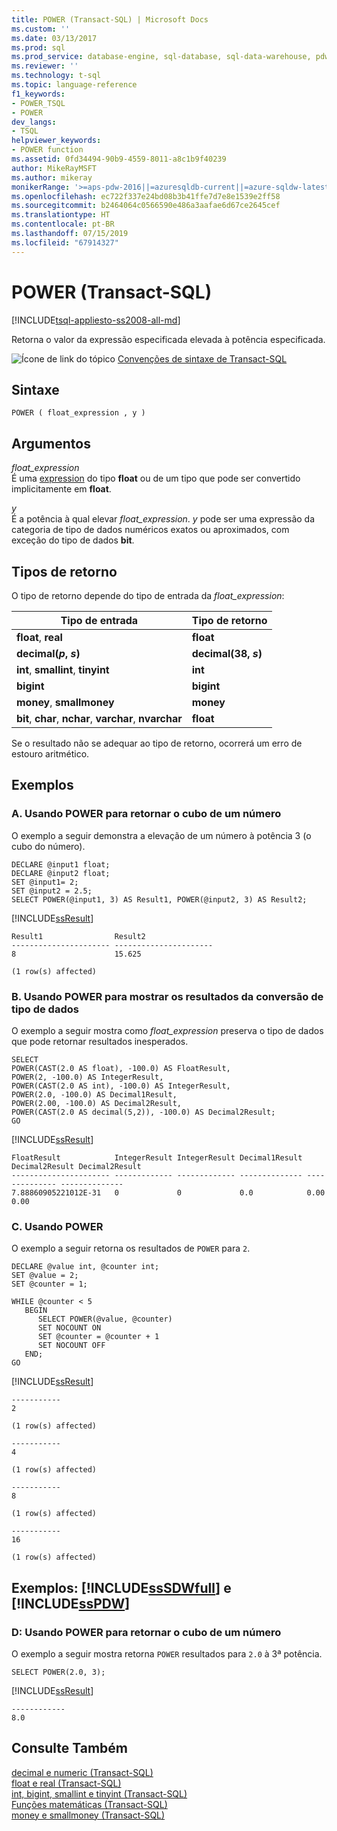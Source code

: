 ```yaml
---
title: POWER (Transact-SQL) | Microsoft Docs
ms.custom: ''
ms.date: 03/13/2017
ms.prod: sql
ms.prod_service: database-engine, sql-database, sql-data-warehouse, pdw
ms.reviewer: ''
ms.technology: t-sql
ms.topic: language-reference
f1_keywords:
- POWER_TSQL
- POWER
dev_langs:
- TSQL
helpviewer_keywords:
- POWER function
ms.assetid: 0fd34494-90b9-4559-8011-a8c1b9f40239
author: MikeRayMSFT
ms.author: mikeray
monikerRange: '>=aps-pdw-2016||=azuresqldb-current||=azure-sqldw-latest||>=sql-server-2016||=sqlallproducts-allversions||>=sql-server-linux-2017||=azuresqldb-mi-current'
ms.openlocfilehash: ec722f337e24bd08b3b41ffe7d7e8e1539e2ff58
ms.sourcegitcommit: b2464064c0566590e486a3aafae6d67ce2645cef
ms.translationtype: HT
ms.contentlocale: pt-BR
ms.lasthandoff: 07/15/2019
ms.locfileid: "67914327"
---
```

# <a name="power-transact-sql"></a>POWER (Transact-SQL)
[!INCLUDE[tsql-appliesto-ss2008-all-md](../../includes/tsql-appliesto-ss2008-all-md.md)]

  Retorna o valor da expressão especificada elevada à potência especificada.  
  
 ![Ícone de link do tópico](../../database-engine/configure-windows/media/topic-link.gif "Ícone de link do tópico") [Convenções de sintaxe de Transact-SQL](../../t-sql/language-elements/transact-sql-syntax-conventions-transact-sql.md)  
  
## <a name="syntax"></a>Sintaxe  
  
```  
POWER ( float_expression , y )  
```  
  
## <a name="arguments"></a>Argumentos  
 *float_expression*  
 É uma [expression](../../t-sql/language-elements/expressions-transact-sql.md) do tipo **float** ou de um tipo que pode ser convertido implicitamente em **float**.  
  
 *y*  
 É a potência à qual elevar *float_expression*. *y* pode ser uma expressão da categoria de tipo de dados numéricos exatos ou aproximados, com exceção do tipo de dados **bit**.  
  
## <a name="return-types"></a>Tipos de retorno  
 O tipo de retorno depende do tipo de entrada da *float_expression*:
 
|Tipo de entrada|Tipo de retorno|  
|----------|-----------|  
|**float**, **real**|**float**|
|**decimal(*p*, *s*)**|**decimal(38, *s*)**|
|**int**, **smallint**, **tinyint**|**int**|
|**bigint**|**bigint**|
|**money**, **smallmoney**|**money**|
|**bit**, **char**, **nchar**, **varchar**, **nvarchar**|**float**|
 
Se o resultado não se adequar ao tipo de retorno, ocorrerá um erro de estouro aritmético.
  
## <a name="examples"></a>Exemplos  
  
### <a name="a-using-power-to-return-the-cube-of-a-number"></a>A. Usando POWER para retornar o cubo de um número  
 O exemplo a seguir demonstra a elevação de um número à potência 3 (o cubo do número).  
  
```  
DECLARE @input1 float;  
DECLARE @input2 float;  
SET @input1= 2;  
SET @input2 = 2.5;  
SELECT POWER(@input1, 3) AS Result1, POWER(@input2, 3) AS Result2;  
```  
  
 [!INCLUDE[ssResult](../../includes/ssresult-md.md)]  
  
```  
Result1                Result2  
---------------------- ----------------------  
8                      15.625  
  
(1 row(s) affected)  
```  
  
### <a name="b-using-power-to-show-results-of-data-type-conversion"></a>B. Usando POWER para mostrar os resultados da conversão de tipo de dados  
 O exemplo a seguir mostra como *float_expression* preserva o tipo de dados que pode retornar resultados inesperados.  
  
```  
SELECT   
POWER(CAST(2.0 AS float), -100.0) AS FloatResult,  
POWER(2, -100.0) AS IntegerResult,  
POWER(CAST(2.0 AS int), -100.0) AS IntegerResult,  
POWER(2.0, -100.0) AS Decimal1Result,  
POWER(2.00, -100.0) AS Decimal2Result,  
POWER(CAST(2.0 AS decimal(5,2)), -100.0) AS Decimal2Result;  
GO  
```  
  
 [!INCLUDE[ssResult](../../includes/ssresult-md.md)]  
  
```  
FloatResult            IntegerResult IntegerResult Decimal1Result Decimal2Result Decimal2Result  
---------------------- ------------- ------------- -------------- -------------- --------------  
7.88860905221012E-31   0             0             0.0            0.00           0.00  
```  
  
### <a name="c-using-power"></a>C. Usando POWER  
 O exemplo a seguir retorna os resultados de `POWER` para `2`.  
  
```  
DECLARE @value int, @counter int;  
SET @value = 2;  
SET @counter = 1;  
  
WHILE @counter < 5  
   BEGIN  
      SELECT POWER(@value, @counter)  
      SET NOCOUNT ON  
      SET @counter = @counter + 1  
      SET NOCOUNT OFF  
   END;  
GO  
```  
  
 [!INCLUDE[ssResult](../../includes/ssresult-md.md)]  
  
```  
-----------   
2             
  
(1 row(s) affected)  
  
-----------   
4             
  
(1 row(s) affected)  
  
-----------   
8             
  
(1 row(s) affected)  
  
-----------   
16            
  
(1 row(s) affected)  
```  
  
## <a name="examples-includesssdwfullincludessssdwfull-mdmd-and-includesspdwincludessspdw-mdmd"></a>Exemplos: [!INCLUDE[ssSDWfull](../../includes/sssdwfull-md.md)] e [!INCLUDE[ssPDW](../../includes/sspdw-md.md)]  
  
### <a name="d-using-power-to-return-the-cube-of-a-number"></a>D: Usando POWER para retornar o cubo de um número  
 O exemplo a seguir mostra retorna `POWER` resultados para `2.0` à 3ª potência.  
  
```  
SELECT POWER(2.0, 3);  
```  
  
 [!INCLUDE[ssResult](../../includes/ssresult-md.md)]  
  
 ```
------------ 
8.0
```  
  
## <a name="see-also"></a>Consulte Também  
 [decimal e numeric &#40;Transact-SQL&#41;](../../t-sql/data-types/decimal-and-numeric-transact-sql.md)   
 [float e real &#40;Transact-SQL&#41;](../../t-sql/data-types/float-and-real-transact-sql.md)   
 [int, bigint, smallint e tinyint &#40;Transact-SQL&#41;](../../t-sql/data-types/int-bigint-smallint-and-tinyint-transact-sql.md)   
 [Funções matemáticas &#40;Transact-SQL&#41;](../../t-sql/functions/mathematical-functions-transact-sql.md)   
 [money e smallmoney &#40;Transact-SQL&#41;](../../t-sql/data-types/money-and-smallmoney-transact-sql.md)  
  
  

